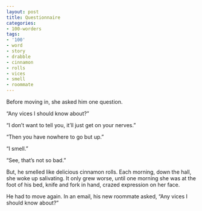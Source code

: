 ```yaml
---
layout: post
title: Questionnaire
categories:
- 100-worders
tags:
- '100'
- word
- story
- drabble
- cinnamon
- rolls
- vices
- smell
- roommate
---
```

Before moving in, she asked him one question.

“Any vices I should know about?”

“I don’t want to tell you, it’ll just get on your nerves.”

“Then you have nowhere to go but up.”

“I smell.”

“See, that’s not so bad.”

But, he smelled like delicious cinnamon rolls. Each morning, down the hall, she woke up salivating. It only grew worse, until one morning she was at the foot of his bed, knife and fork in hand, crazed expression on her face.

He had to move again. In an email, his new roommate asked, “Any vices I should know about?”
